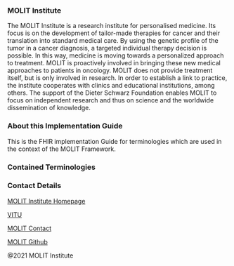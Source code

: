 ### MOLIT Institute

The MOLIT Institute is a research institute for personalised medicine. Its focus is on the development of tailor-made therapies for cancer and their translation into standard medical care. By using the genetic profile of the tumor in a cancer diagnosis, a targeted individual therapy decision is possible. In this way, medicine is moving towards a personalized approach to treatment. MOLIT is proactively involved in
bringing these new medical approaches to patients in oncology. MOLIT does not provide treatment itself, but is only involved in research. In order to establish a link to practice, the institute cooperates with clinics and educational institutions, among others. The support of the Dieter Schwarz Foundation enables MOLIT to focus on independent research and thus on science and the worldwide dissemination of knowledge.

### About this Implementation Guide

This is the FHIR implementation Guide for terminologies which are used in the context of the MOLIT Framework.

### Contained Terminologies



### Contact Details

[MOLIT Institute Homepage](https://molit.eu/en/landing-page/)

[VITU](https://molit.eu/en/molit-framework/vitu/) 

[MOLIT Contact](https://molit.eu/en/contact/)

[MOLIT Github](https://github.com/molit-institute)


@2021 MOLIT Institute

<!---
![Molit Logo](./Molit_Logo_300.png)
-->